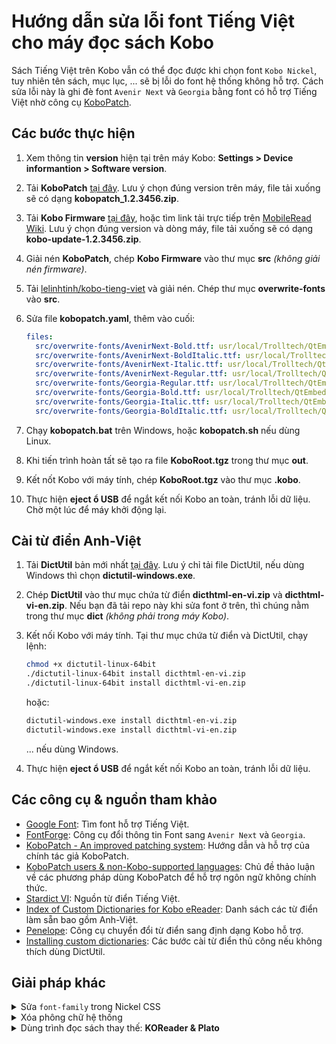 # Hướng dẫn sửa lỗi font Tiếng Việt cho máy đọc sách Kobo

Sách Tiếng Việt trên Kobo vẫn có thể đọc được khi chọn font `Kobo Nickel`, tuy nhiên tên sách, mục lục, ... sẽ bị lỗi do font hệ thống không hỗ trợ. Cách sửa lỗi này là ghi đè font `Avenir Next` và `Georgia` bằng font có hỗ trợ Tiếng Việt nhờ công cụ [KoboPatch](https://github.com/pgaskin/kobopatch).

## Các bước thực hiện

1. Xem thông tin **version** hiện tại trên máy Kobo: **Settings > Device informantion > Software version**.
1. Tải **KoboPatch** [tại đây](https://pgaskin.net/kobopatch-patches/). Lưu ý chọn đúng version trên máy, file tải xuống sẽ có dạng **kobopatch_1.2.3456.zip**.
1. Tải **Kobo Firmware** [tại đây](https://pgaskin.net/KoboStuff/kobofirmware.html), hoặc tìm link tải trực tiếp trên [MobileRead Wiki](https://wiki.mobileread.com/wiki/Kobo_Firmware_Releases). Lưu ý chọn đúng version và dòng máy, file tải xuống sẽ có dạng **kobo-update-1.2.3456.zip**.
1. Giải nén **KoboPatch**, chép **Kobo Firmware** vào thư mục **src** _(không giải nén firmware)_.
1. Tải [lelinhtinh/kobo-tieng-viet](https://github.com/lelinhtinh/kobo-tieng-viet/archive/master.zip) và giải nén. Chép thư mục **overwrite-fonts** vào **src**.
1. Sửa file **kobopatch.yaml**, thêm vào cuối:

    ```yaml
    files:
      src/overwrite-fonts/AvenirNext-Bold.ttf: usr/local/Trolltech/QtEmbedded-4.6.2-arm/lib/fonts/Avenir-Bold.ttf
      src/overwrite-fonts/AvenirNext-BoldItalic.ttf: usr/local/Trolltech/QtEmbedded-4.6.2-arm/lib/fonts/Avenir-BoldItalic.ttf
      src/overwrite-fonts/AvenirNext-Italic.ttf: usr/local/Trolltech/QtEmbedded-4.6.2-arm/lib/fonts/Avenir-Italic.ttf
      src/overwrite-fonts/AvenirNext-Regular.ttf: usr/local/Trolltech/QtEmbedded-4.6.2-arm/lib/fonts/Avenir.ttf
      src/overwrite-fonts/Georgia-Regular.ttf: usr/local/Trolltech/QtEmbedded-4.6.2-arm/lib/fonts/georgia.ttf
      src/overwrite-fonts/Georgia-Bold.ttf: usr/local/Trolltech/QtEmbedded-4.6.2-arm/lib/fonts/georgiab.ttf
      src/overwrite-fonts/Georgia-Italic.ttf: usr/local/Trolltech/QtEmbedded-4.6.2-arm/lib/fonts/georgiai.ttf
      src/overwrite-fonts/Georgia-BoldItalic.ttf: usr/local/Trolltech/QtEmbedded-4.6.2-arm/lib/fonts/georgiaz.ttf
    ```

1. Chạy **kobopatch.bat** trên Windows, hoặc **kobopatch.sh** nếu dùng Linux.
1. Khi tiến trình hoàn tất sẽ tạo ra file **KoboRoot.tgz** trong thư mục **out**.
1. Kết nốt Kobo với máy tính, chép **KoboRoot.tgz** vào thư mục **.kobo**.
1. Thực hiện **eject ổ USB** để ngắt kết nối Kobo an toàn, tránh lỗi dữ liệu. Chờ một lúc để máy khởi động lại.

## Cài từ điển Anh-Việt

1. Tải **DictUtil** bản mới nhất [tại đây](https://github.com/pgaskin/dictutil/releases/latest). Lưu ý chỉ tải file DictUtil, nếu dùng Windows thì chọn **dictutil-windows.exe**.
1. Chép **DictUtil** vào thư mục chứa từ điển **dicthtml-en-vi.zip** và **dicthtml-vi-en.zip**. Nếu bạn đã tải repo này khi sửa font ở trên, thì chúng nằm trong thư mục **dict** _(không phải trong máy Kobo)_.
1. Kết nối Kobo với máy tính. Tại thư mục chứa từ điển và DictUtil, chạy lệnh:

    ```bash
    chmod +x dictutil-linux-64bit
    ./dictutil-linux-64bit install dicthtml-en-vi.zip
    ./dictutil-linux-64bit install dicthtml-vi-en.zip
    ```

    hoặc:

    ```bash
    dictutil-windows.exe install dicthtml-en-vi.zip
    dictutil-windows.exe install dicthtml-vi-en.zip
    ```

    ... nếu dùng Windows.
1. Thực hiện **eject ổ USB** để ngắt kết nối Kobo an toàn, tránh lỗi dữ liệu.

## Các công cụ & nguồn tham khảo

- [Google Font](https://fonts.google.com/?category=Serif,Sans+Serif&subset=vietnamese&stylecount=4): Tìm font hỗ trợ Tiếng Việt.
- [FontForge](http://fontforge.github.io/): Công cụ đổi thông tin Font sang `Avenir Next` và `Georgia`.
- [KoboPatch - An improved patching system](https://www.mobileread.com/forums/showthread.php?t=297338): Hướng dẫn và hỗ trợ của chính tác giả KoboPatch.
- [KoboPatch users & non-Kobo-supported languages](https://www.mobileread.com/forums/showthread.php?t=323350): Chủ đề thảo luận về các phương pháp dùng KoboPatch để hỗ trợ ngôn ngữ không chính thức.
- [Stardict VI](https://github.com/dynamotn/stardict-vi): Nguồn từ điển Tiếng Việt.
- [Index of Custom Dictionaries for Kobo eReader](https://www.mobileread.com/forums/showthread.php?t=232883): Danh sách các từ điển làm sẵn bao gồm Anh-Việt.
- [Penelope](https://github.com/BOOKEEN/penelope): Công cụ chuyển đổi từ điển sang định dạng Kobo hỗ trợ.
- [Installing custom dictionaries](https://pgaskin.net/dictutil/dicthtml/install.html): Các bước cài từ điển thủ công nếu không thích dùng DictUtil.

## Giải pháp khác

<details><summary>Sửa <code>font-family</code> trong Nickel CSS</summary>

Xem hướng dẫn [KoboPatch users & non-Kobo-supported languages](https://www.mobileread.com/forums/showpost.php?p=3896513&postcount=10).

#### Ưu điểm

- Không cần sửa đổi font.

#### Nhược điểm

- Lỗi font ở một số vị trí Nickel CSS không hỗ trợ như Book Details.

</details>

<details><summary>Xóa phông chữ hệ thống</summary>

Xem hướng dẫn [Vietnamese full fixed 99% read for Kobo](https://www.mobileread.com/forums/showthread.php?t=287123).

#### Ưu điểm

- Dễ thực hiện.

#### Nhược điểm

- Lỗi font ở một số vị trí không quan trọng.

</details>

<details><summary>Dùng trình đọc sách thay thế: <strong>KOReader & Plato</strong></summary>

Xem hướng dẫn [One-Click Install Packages for KOReader & Plato](https://www.mobileread.com/forums/showthread.php?t=314220).

### [Plato](https://github.com/baskerville/plato)

#### Ưu điểm

- Mở và đọc sách khá nhanh.
- Giao diện đơn giản, gọn gàng.
- Khả năng xoay lật mọi hướng.
- Có các ứng dụng hữu ích: Máy tính, bảng vẽ, ...

#### Nhược điểm

- Không hỗ trợ tra từ điển.
- Đèn màn hình không tự động thiết lập theo môi trường, tuy nhiên có cài đặt thay đổi theo khung giờ.

### [KOReader](https://github.com/koreader/koreader)

#### Ưu điểm

- Cho phép đồng bộ vị trí đọc với cả những sách ngoài cửa hàng.
- Có phiên bản Android, Linux và nhiều eReader khác như Kindle.
- Khả năng xoay lật mọi hướng.
- Hỗ trợ tra từ điển.
- ...và nhiều tính năng, tuỳ chỉnh phức tạp khác.

#### Nhược điểm

- Tính năng đồng bộ thường bị chậm, đôi lúc bị mất vị trí đọc sách hiện tại.
- Đèn màn hình không tự động thiết lập theo môi trường.
- Kết nối USB với máy tính khá rắc rối.
- Cực chậm với sách lớn khoảng 5MB trở lên, chậm ngay cả khi đổi kích thước chữ, font chữ, ...

</details>
